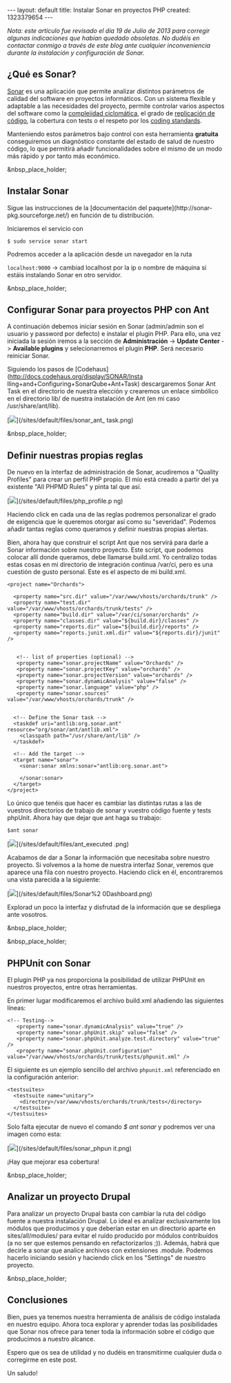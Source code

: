 --- layout: default title: Instalar Sonar en proyectos PHP created: 1323379654 --- 

_Nota: este artículo fue revisado el día 19 de Julio de 2013 para corregir
algunas indicaciones que habían quedado obsoletas. No dudéis en contactar
conmigo a través de este blog ante cualquier inconveniencia durante la
instalación y configuración de Sonar._

## ¿Qué es Sonar?

[Sonar](http://www.sonarsource.org/) es una aplicación que permite analizar
distintos parámetros de calidad del software en proyectos informáticos. Con un
sistema flexible y adaptable a las necesidades del proyecto, permite controlar
varios aspectos del software como la [complejidad
ciclomática](http://en.wikipedia.org/wiki/Cyclomatic_complexity), el grado de
[replicación de código](http://en.wikipedia.org/wiki/Don%27t_repeat_yourself),
la cobertura con tests o el respeto por los [coding
standards](http://en.wikipedia.org/wiki/Coding_standards).

Manteniendo estos parámetros bajo control con esta herramienta **gratuita**
conseguiremos un diagnóstico constante del estado de salud de nuestro código,
lo que permitirá añadir funcionalidades sobre el mismo de un modo más rápido y
por tanto más económico.

&nbsp_place_holder;

## Instalar Sonar

Sigue las instrucciones de la [documentación del paquete](http://sonar-
pkg.sourceforge.net/) en función de tu distribución.

Iniciaremos el servicio con

`$ sudo service sonar start`

Podremos acceder a la aplicación desde un navegador en la ruta

`localhost:9000` -> cambiad localhost por la ip o nombre de máquina si estáis
instalando Sonar en otro servidor.

&nbsp_place_holder;

## Configurar Sonar para proyectos PHP con Ant

A continuación debemos iniciar sesión en Sonar (admin/admin son el usuario y
password por defecto) e instalar el plugin PHP. Para ello, una vez iniciada la
sesión iremos a la sección de **Administración** -> **Update Center** ->
**Available plugins** y selecionarremos el plugin **PHP**. Será necesario
reiniciar Sonar.

Siguiendo los pasos de [Codehaus](http://docs.codehaus.org/display/SONAR/Insta
lling+and+Configuring+SonarQube+Ant+Task) descargaremos Sonar Ant Task en el
directorio de nuestra elección y crearemos un enlace simbólico en el
directorio lib/ de nuestra instalación de Ant (en mi caso /usr/share/ant/lib).

[![](/sites/default/files/sonar_ant_task.png)](/sites/default/files/sonar_ant_
task.png)

&nbsp_place_holder;

## Definir nuestras propias reglas

De nuevo en la interfaz de administración de Sonar, acudiremos a "Quality
Profiles" para crear un perfil PHP propio. El mío está creado a partir del ya
existente "All PHPMD Rules" y pinta tal que así.

[![](/sites/default/files/php_profile.png)](/sites/default/files/php_profile.p
ng)

Haciendo click en cada una de las reglas podremos personalizar el grado de
exigencia que le queremos otorgar así como su "severidad". Podemos añadir
tantas reglas como queramos y definir nuestras propias alertas.

Bien, ahora hay que construir el script Ant que nos servirá para darle a Sonar
información sobre nuestro proyecto. Este script, que podemos colocar allí
donde queramos, debe llamarse build.xml. Yo centralizo todas estas cosas en mi
directorio de integración continua /var/ci, pero es una cuestión de gusto
personal. Este es el aspecto de mi build.xml.

    
    <project name="Orchards">
    
      <property name="src.dir" value="/var/www/vhosts/orchards/trunk" />
      <property name="test.dir" value="/var/www/vhosts/orchards/trunk/tests" />
      <property name="build.dir" value="/var/ci/sonar/orchards" />
      <property name="classes.dir" value="${build.dir}/classes" />
      <property name="reports.dir" value="${build.dir}/reports" />
      <property name="reports.junit.xml.dir" value="${reports.dir}/junit" />
    
    
       <!-- list of properties (optional) -->
       <property name="sonar.projectName" value="Orchards" />
       <property name="sonar.projectKey" value="orchards" />
       <property name="sonar.projectVersion" value="orchards" />
       <property name="sonar.dynamicAnalysis" value="false" />
       <property name="sonar.language" value="php" />
       <property name="sonar.sources" value="/var/www/vhosts/orchards/trunk" />
    
    
      <!-- Define the Sonar task -->
      <taskdef uri="antlib:org.sonar.ant" resource="org/sonar/ant/antlib.xml">
        <classpath path="/usr/share/ant/lib" />
      </taskdef>
    
      <!-- Add the target -->
      <target name="sonar">
        <sonar:sonar xmlns:sonar="antlib:org.sonar.ant">
    
        </sonar:sonar>
      </target>
    </project>
    

Lo único que tenéis que hacer es cambiar las distintas rutas a las de vuestros
directorios de trabajo de sonar y vuestro código fuente y tests phpUnit. Ahora
hay que dejar que ant haga su trabajo: ` `

`$ant sonar `

[![](/sites/default/files/ant_executed.png)](/sites/default/files/ant_executed
.png)

Acabamos de dar a Sonar la información que necesitaba sobre nuestro proyecto.
Si volvemos a la home de nuestra interfaz Sonar, veremos que aparece una fila
con nuestro proyecto. Haciendo click en él, encontraremos una vista parecida a
la siguiente:

[![](/sites/default/files/Sonar%20Dashboard.png)](/sites/default/files/Sonar%2
0Dashboard.png)

Explorad un poco la interfaz y disfrutad de la información que se despliega
ante vosotros.

&nbsp_place_holder;

&nbsp_place_holder;

## PHPUnit con Sonar

El plugin PHP ya nos proporciona la posibilidad de utilizar PHPUnit en
nuestros proyectos, entre otras herramientas.

En primer lugar modificaremos el archivo build.xml añadiendo las siguientes
líneas:

    
    
    <!-- Testing-->
       <property name="sonar.dynamicAnalysis" value="true" />
       <property name="sonar.phpUnit.skip" value="false" />
       <property name="sonar.phpUnit.analyze.test.directory" value="true" />
       <property name="sonar.phpUnit.configuration" value="/var/www/vhosts/orchards/trunk/tests/phpunit.xml" />
    

El siguiente es un ejemplo sencillo del archivo `phpunit.xml` referenciado en
la configuración anterior:

    
    
    <testsuites>
      <testsuite name="unitary">
        <directory>/var/www/vhosts/orchards/trunk/tests</directory>
      </testsuite>
    </testsuites>
    

Solo falta ejecutar de nuevo el comando _$ ant sonar_ y podremos ver una
imagen como esta:

[![](/sites/default/files/sonar_phpunit.png)](/sites/default/files/sonar_phpun
it.png)

¡Hay que mejorar esa cobertura!

&nbsp_place_holder;

## Analizar un proyecto Drupal

Para analizar un proyecto Drupal basta con cambiar la ruta del código fuente a
nuestra instalación Drupal. Lo ideal es analizar exclusivamente los módulos
que producimos y que deberían estar en un directorio aparte en
sites/all/modules/ para evitar el ruído producido por módulos contribuídos (a
no ser que estemos pensando en refactorizarlos ;)). Además, habrá que decirle
a sonar que analice archivos con extensiones .module. Podemos hacerlo
iniciando sesión y haciendo click en los "Settings" de nuestro proyecto.

&nbsp_place_holder;

## Conclusiones

Bien, pues ya tenemos nuestra herramienta de análisis de código instalada en
nuestro equipo. Ahora toca explorar y aprender todas las posibilidades que
Sonar nos ofrece para tener toda la información sobre el código que producimos
a nuestro alcance.

Espero que os sea de utilidad y no dudéis en transmitirme cualquier duda o
corregirme en este post.

Un saludo!


